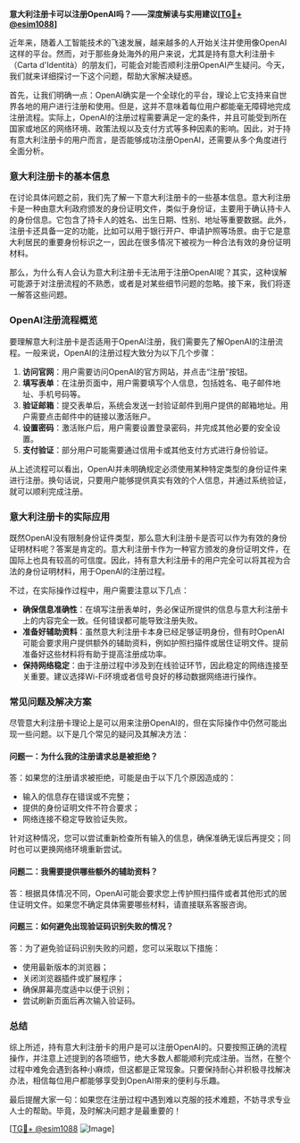**意大利注册卡可以注册OpenAI吗？——深度解读与实用建议[[TG💪+ @esim1088](https://t.me/s/esim1088)]**

近年来，随着人工智能技术的飞速发展，越来越多的人开始关注并使用像OpenAI这样的平台。然而，对于那些身处海外的用户来说，尤其是持有意大利注册卡（Carta d'Identità）的朋友们，可能会对能否顺利注册OpenAI产生疑问。今天，我们就来详细探讨一下这个问题，帮助大家解决疑惑。

首先，让我们明确一点：OpenAI确实是一个全球化的平台，理论上它支持来自世界各地的用户进行注册和使用。但是，这并不意味着每位用户都能毫无障碍地完成注册流程。实际上，OpenAI的注册过程需要满足一定的条件，并且可能受到所在国家或地区的网络环境、政策法规以及支付方式等多种因素的影响。因此，对于持有意大利注册卡的用户而言，是否能够成功注册OpenAI，还需要从多个角度进行全面分析。

### 意大利注册卡的基本信息

在讨论具体问题之前，我们先了解一下意大利注册卡的一些基本信息。意大利注册卡是一种由意大利政府颁发的身份证明文件，类似于身份证，主要用于确认持卡人的身份信息。它包含了持卡人的姓名、出生日期、性别、地址等重要数据。此外，注册卡还具备一定的功能，比如可以用于银行开户、申请护照等场景。由于它是意大利居民的重要身份标识之一，因此在很多情况下被视为一种合法有效的身份证明材料。

那么，为什么有人会认为意大利注册卡无法用于注册OpenAI呢？其实，这种误解可能源于对注册流程的不熟悉，或者是对某些细节问题的忽略。接下来，我们将逐一解答这些问题。

### OpenAI注册流程概览

要理解意大利注册卡是否适用于OpenAI注册，我们需要先了解OpenAI的注册流程。一般来说，OpenAI的注册过程大致分为以下几个步骤：

1. **访问官网**：用户需要访问OpenAI的官方网站，并点击“注册”按钮。
2. **填写表单**：在注册页面中，用户需要填写个人信息，包括姓名、电子邮件地址、手机号码等。
3. **验证邮箱**：提交表单后，系统会发送一封验证邮件到用户提供的邮箱地址。用户需要点击邮件中的链接以激活账户。
4. **设置密码**：激活账户后，用户需要设置登录密码，并完成其他必要的安全设置。
5. **支付验证**：部分用户可能需要通过信用卡或其他支付方式进行身份验证。

从上述流程可以看出，OpenAI并未明确规定必须使用某种特定类型的身份证件来进行注册。换句话说，只要用户能够提供真实有效的个人信息，并通过系统验证，就可以顺利完成注册。

### 意大利注册卡的实际应用

既然OpenAI没有限制身份证件类型，那么意大利注册卡是否可以作为有效的身份证明材料呢？答案是肯定的。意大利注册卡作为一种官方颁发的身份证明文件，在国际上也具有较高的可信度。因此，持有意大利注册卡的用户完全可以将其视为合法的身份证明材料，用于OpenAI的注册过程。

不过，在实际操作过程中，用户需要注意以下几点：

- **确保信息准确性**：在填写注册表单时，务必保证所提供的信息与意大利注册卡上的内容完全一致。任何错误都可能导致注册失败。
- **准备好辅助资料**：虽然意大利注册卡本身已经足够证明身份，但有时OpenAI可能会要求用户提供额外的辅助资料，例如护照扫描件或居住证明文件。提前准备好这些材料将有助于提高注册成功率。
- **保持网络稳定**：由于注册过程中涉及到在线验证环节，因此稳定的网络连接至关重要。建议选择Wi-Fi环境或者信号良好的移动数据网络进行操作。

### 常见问题及解决方案

尽管意大利注册卡理论上是可以用来注册OpenAI的，但在实际操作中仍然可能出现一些问题。以下是几个常见的疑问及其解决方法：

#### 问题一：为什么我的注册请求总是被拒绝？

答：如果您的注册请求被拒绝，可能是由于以下几个原因造成的：
- 输入的信息存在错误或不完整；
- 提供的身份证明文件不符合要求；
- 网络连接不稳定导致验证失败。

针对这种情况，您可以尝试重新检查所有输入的信息，确保准确无误后再提交；同时也可以更换网络环境重新尝试。

#### 问题二：我需要提供哪些额外的辅助资料？

答：根据具体情况不同，OpenAI可能会要求您上传护照扫描件或者其他形式的居住证明文件。如果您不确定具体需要哪些材料，请直接联系客服咨询。

#### 问题三：如何避免出现验证码识别失败的情况？

答：为了避免验证码识别失败的问题，您可以采取以下措施：
- 使用最新版本的浏览器；
- 关闭浏览器插件或扩展程序；
- 确保屏幕亮度适中以便于识别；
- 尝试刷新页面后再次输入验证码。

### 总结

综上所述，持有意大利注册卡的用户是可以注册OpenAI的。只要按照正确的流程操作，并注意上述提到的各项细节，绝大多数人都能顺利完成注册。当然，在整个过程中难免会遇到各种小麻烦，但这都是正常现象。只要保持耐心并积极寻找解决办法，相信每位用户都能够享受到OpenAI带来的便利与乐趣。

最后提醒大家一句：如果您在注册过程中遇到难以克服的技术难题，不妨寻求专业人士的帮助。毕竟，及时解决问题才是最重要的！

[[TG💪+ @esim1088](https://t.me/s/esim1088) ![Image](https://i.postimg.cc/4NQfJmqS/Snipaste-2025-05-13-00-14-12.png)]